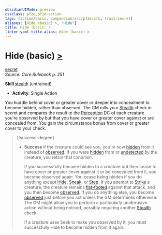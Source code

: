 ```yaml
---
obsidianUIMode: preview
cssclass: pf2e,pf2e-action
tags: [action/basic, compendium/src/pf2e/crb, trait/secret]
aliases: [Hide (basic) >, "Hide"]
title: Hide (basic) >
linter-yaml-title-alias: Hide (basic) >
---
```


# Hide (basic) [>](rules/core-rulebook/chapter-9-playing-the-game.md#Actions "Single Action")

[secret](rules/traits/secret.md)  
*Source: Core Rulebook p. 251*  

**Skill** [stealth](compendium/skills.md#Stealth) (untrained)

- **Activity**: Single Action

You huddle behind cover or greater cover or deeper into concealment to become hidden, rather than observed. The GM rolls your [Stealth](compendium/skills.md#Stealth) check in secret and compares the result to the [Perception](compendium/skills.md#Perception) DC of each creature you're observed by but that you have cover or greater cover against or are concealed from. You gain the circumstance bonus from cover or greater cover to your check.

> [!success-degree]
> - **Success** If the creature could see you, you're now [hidden](rules/conditions.md#Hidden) from it instead of [observed](rules/conditions.md#Observed). If you were [hidden](rules/conditions.md#Hidden) from or [undetected](rules/conditions.md#Undetected) by the creature, you retain that condition.
> 
>    If you successfully become hidden to a creature but then cease to have cover or greater cover against it or be concealed from it, you become observed again. You cease being hidden if you do anything except [Hide](rules/actions/hide.md), [Sneak](rules/actions/sneak.md), or [Step](rules/actions/step.md). If you attempt to [Strike](rules/actions/strike.md) a creature, the creature remains [flat-footed](rules/conditions.md#Flat-footed) against that attack, and you then become [observed](rules/conditions.md#Observed). If you do anything else, you become [observed](rules/conditions.md#Observed) just before you act unless the GM determines otherwise. The GM might allow you to perform a particularly unobtrusive action without being noticed, possibly requiring another [Stealth](compendium/skills.md#Stealth) check.
> 
>    If a creature uses Seek to make you observed by it, you must successfully Hide to become hidden from it again.
